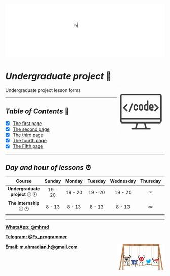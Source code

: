 
![banner](https://github.com/m-ahmadian-h/PNU_3991_AR/blob/main/gif/banner.gif)



# _Undergraduate project_ :wave: 
<img src="https://github.com/m-ahmadian-h/PNU_3991_AR/blob/main/img/banner.png" align="right"  width="150" />
Undergraduate project lesson forms

***

## _Table of Contents_ :mag_right:
* [x] [The first  page](https://github.com/m-ahmadian-h/PNU_3991_AR/blob/main/Courses/Undergraduate%20Project/Forms/01.jpg)
* [x] [The second page](https://github.com/m-ahmadian-h/PNU_3991_AR/blob/main/Courses/Undergraduate%20Project/Forms/02.jpg)
* [x] [The third  page](https://github.com/m-ahmadian-h/PNU_3991_AR/blob/main/Courses/Undergraduate%20Project/Forms/03.jpg)
* [x] [The fourth page](https://github.com/m-ahmadian-h/PNU_3991_AR/blob/main/Courses/Undergraduate%20Project/Forms/04.jpg)
* [x] [The Fifth  page](https://github.com/m-ahmadian-h/PNU_3991_AR/blob/main/Courses/Undergraduate%20Project/Forms/05.jpg)

***

## _Day and hour of lessons_ :alarm_clock:

|Course                                       |Sunday |Monday |Tuesday|Wednesday|Thursday|Friday|Saturday|
|:-------------------------------------------:|:-----:|:-----:|:-----:|:-------:|:------:|:----:|:------:|
|__Undergraduate project__   :clock7: :clock8:|19 - 20|19 - 20|19 - 20|19 - 20  |:zzz:   |:zzz: |19 - 20 |
|__The internship__   :clock8: :clock1:       |8 - 13 |8 - 13 |8 - 13 |8 - 13   |:zzz:   |:zzz: |8 - 13  |

***
__[WhatsApp: @mhmd](https://wa.me/+989215166403)__ 

__[Telegram: @Fx_programmer](https://telegram.me/Fx_programmer)__

__[Email](mailto:m.ahmadian.h@gmail.com): m.ahmadian.h@gmail.com__
<img src="https://github.com/m-ahmadian-h/PNU_3991_AR/blob/main/gif/04.gif" align="right" width="150" />

